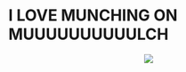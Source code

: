 # I LOVE MUNCHING ON MUUUUUUUUUULCH
<p align="center"

[![](https://preview.redd.it/gogeta-ssj4-is-stronger-than-ssb-goku-v0-p4ztk2ovb2ec1.jpeg?width=941&format=pjpg&auto=webp&s=e251a6e5f660de6a7952043aced45ff52eb774f8)](https://rentry.co/mulchmaster)

<p aligen="center"

</p
